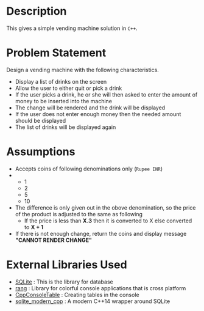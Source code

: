 # Description
This gives a simple vending machine solution in ```C++```.

# Problem Statement
Design a vending machine with the following characteristics.
* Display a list of drinks on the screen
* Allow the user to either quit or pick a drink
* If the user picks a drink, he or she will then asked to enter the amount of money to be inserted into the machine
* The change will be rendered and the drink will be displayed
* If the user does not enter enough money then the needed amount should be displayed
* The list of drinks will be displayed again

# Assumptions
* Accepts coins of following denominations only (`Rupee INR`)
* * 1
  * 2
  * 5
  * 10
* The difference is only given out in the obove denomination, so the price of the product is adjusted to the same as following
  * If the price is less than **X.3** then it is converted to X else converted to **X + 1**
* If there is not enough change, return the coins and display message **"CANNOT RENDER CHANGE"**

# External Libraries Used
* [SQLite](https://www.sqlite.org/index.html) : This is the library for database
* [rang](https://agauniyal.github.io/rang/) : Library for colorful console applications that is cross platform
* [CppConsoleTable](https://github.com/Oradle/CppConsoleTable) : Creating tables in the console
* [sqlite_modern_cpp](https://github.com/SqliteModernCpp/sqlite_modern_cpp) : A modern C++14 wrapper around SQLite
